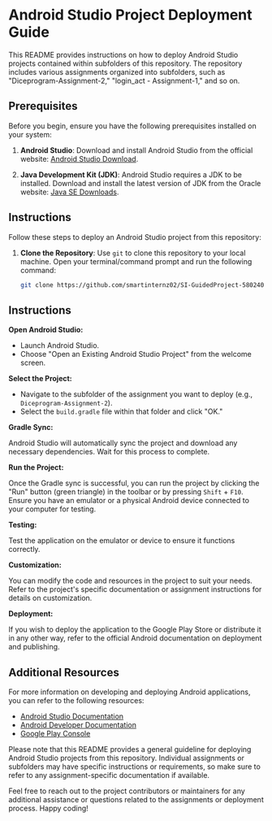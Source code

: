# Android Studio Project Deployment Guide

This README provides instructions on how to deploy Android Studio projects contained within subfolders of this repository. The repository includes various assignments organized into subfolders, such as "Diceprogram-Assignment-2," "login_act - Assignment-1," and so on.

## Prerequisites

Before you begin, ensure you have the following prerequisites installed on your system:

1. **Android Studio**: Download and install Android Studio from the official website: [Android Studio Download](https://developer.android.com/studio).

2. **Java Development Kit (JDK)**: Android Studio requires a JDK to be installed. Download and install the latest version of JDK from the Oracle website: [Java SE Downloads](https://www.oracle.com/java/technologies/javase-downloads.html).

## Instructions

Follow these steps to deploy an Android Studio project from this repository:

1. **Clone the Repository**: Use `git` to clone this repository to your local machine. Open your terminal/command prompt and run the following command:

   ```bash
   git clone https://github.com/smartinternz02/SI-GuidedProject-580240-1694171221.git
## Instructions

**Open Android Studio:**

- Launch Android Studio.
- Choose "Open an Existing Android Studio Project" from the welcome screen.

**Select the Project:**

- Navigate to the subfolder of the assignment you want to deploy (e.g., `Diceprogram-Assignment-2`).
- Select the `build.gradle` file within that folder and click "OK."

**Gradle Sync:**

Android Studio will automatically sync the project and download any necessary dependencies. Wait for this process to complete.

**Run the Project:**

Once the Gradle sync is successful, you can run the project by clicking the "Run" button (green triangle) in the toolbar or by pressing `Shift` + `F10`. Ensure you have an emulator or a physical Android device connected to your computer for testing.

**Testing:**

Test the application on the emulator or device to ensure it functions correctly.

**Customization:**

You can modify the code and resources in the project to suit your needs. Refer to the project's specific documentation or assignment instructions for details on customization.

**Deployment:**

If you wish to deploy the application to the Google Play Store or distribute it in any other way, refer to the official Android documentation on deployment and publishing.

## Additional Resources

For more information on developing and deploying Android applications, you can refer to the following resources:

- [Android Studio Documentation](https://developer.android.com/studio/intro)
- [Android Developer Documentation](https://developer.android.com/guide)
- [Google Play Console](https://play.google.com/console/)

Please note that this README provides a general guideline for deploying Android Studio projects from this repository. Individual assignments or subfolders may have specific instructions or requirements, so make sure to refer to any assignment-specific documentation if available.

Feel free to reach out to the project contributors or maintainers for any additional assistance or questions related to the assignments or deployment process. Happy coding!
